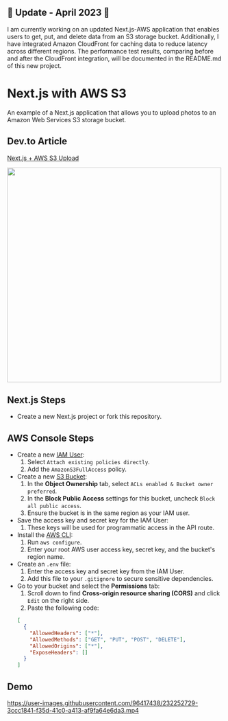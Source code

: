 ## 🎯 Update - April 2023 🎯

I am currently working on an updated Next.js-AWS application that enables users to get, put, and delete data from an S3
storage bucket. Additionally, I have integrated Amazon CloudFront for caching data to reduce latency across different
regions. The performance test results, comparing before and after the CloudFront integration, will be documented in the
README.md of this new project.

# Next.js with AWS S3

An example of a Next.js application that allows you to upload photos to an Amazon Web Services S3 storage bucket.

## Dev.to Article

[Next.js + AWS S3 Upload](https://dev.to/imevanc/nextjs-aws-s3-upload-3njb)

<img src="https://user-images.githubusercontent.com/96417438/233210789-16e18fb3-9d31-4c17-8d09-8f3de2aa3133.png" width=500/>

## Next.js Steps

- Create a new Next.js project or fork this repository.

## AWS Console Steps

- Create a new [IAM User](https://aws.amazon.com/iam/):
    1. Select `Attach existing policies directly`.
    2. Add the `AmazonS3FullAccess` policy.
- Create a new [S3 Bucket](https://console.aws.amazon.com/s3/):
    1. In the **Object Ownership** tab, select `ACLs enabled & Bucket owner preferred`.
    2. In the **Block Public Access** settings for this bucket, uncheck `Block all public access`.
    3. Ensure the bucket is in the same region as your IAM user.
- Save the access key and secret key for the IAM User:
    1. These keys will be used for programmatic access in the API route.
- Install the [AWS CLI](https://aws.amazon.com/cli/):
    1. Run `aws configure`.
    2. Enter your root AWS user access key, secret key, and the bucket's region name.
- Create an `.env` file:
    1. Enter the access key and secret key from the IAM User.
    2. Add this file to your `.gitignore` to secure sensitive dependencies.
- Go to your bucket and select the **Permissions** tab:
    1. Scroll down to find **Cross-origin resource sharing (CORS)** and click `Edit` on the right side.
    2. Paste the following code:
  ```json
  [
    {
      "AllowedHeaders": ["*"],
      "AllowedMethods": ["GET", "PUT", "POST", "DELETE"],
      "AllowedOrigins": ["*"],
      "ExposeHeaders": []
    }
  ] 
  ```

## Demo

https://user-images.githubusercontent.com/96417438/232252729-3ccc1841-f35d-41c0-a413-af9fa64e6da3.mp4
